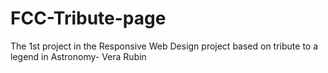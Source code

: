 # FCC-Tribute-page
The 1st project in the Responsive Web Design project based on tribute to a legend in Astronomy- Vera Rubin 
